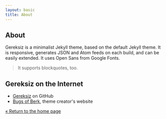 ```yaml
---
layout: basic
title: About
---
```

## About

Gereksiz is a minimalist Jekyll theme, based on the default Jekyll theme. It is responsive, generates JSON and Atom feeds on each build, and can be easily extended. It uses Open Sans from Google Fonts.

> It supports blockquotes, too.

## Gereksiz on the Internet

* [Gereksiz][github] on GitHub
* [Bugs of Berk][bob], theme creator's website

[github]: https://github.com/berkoz/gereksiz/
[bob]: http://bugsofberk.net




[« Return to the home page](/)

